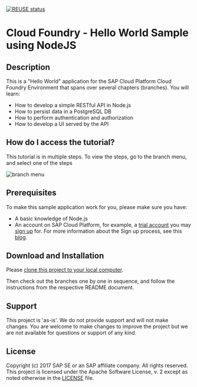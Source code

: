 [![REUSE status](https://api.reuse.software/badge/github.com/SAP-samples/cloud-cf-helloworld-nodejs)](https://api.reuse.software/info/github.com/SAP-samples/cloud-cf-helloworld-nodejs)

# Cloud Foundry - Hello World Sample using NodeJS 

## Description
This is a "Hello World" application for the SAP Cloud Platform Cloud Foundry Environment that spans over several chapters (branches). You will learn:  
- How to develop a simple RESTful API in Node.js
- How to persist data in a PostgreSQL DB
- How to perform authentication and authorization
- How to develop a UI served by the API

## How do I access the tutorial?

This tutorial is in multiple steps.  To view the steps, go to the branch menu, and select one of the steps

![branch menu](img/branch-menu.png)

## Prerequisites
To make this sample application work for you, please make sure you have:
- A basic knowledge of Node.js
- An account on SAP Cloud Platform, for example, a [trial account](https://account.hanatrial.ondemand.com/) you may [sign up](https://account.hanatrial.ondemand.com/register) for. For more information about the Sign up process, see this [blog](https://blogs.sap.com/2017/05/16/sap-cloud-platform-trial-now-includes-cloud-foundry/).

## Download and Installation
Please [clone this project to your local computer](https://help.github.com/articles/cloning-a-repository/).

Then check out the branches one by one in sequence, and follow the instructions from the respective README document.

## Support
This project is 'as-is'. We do not provide support and will not make changes. You are welcome to make changes to improve the project but we are not available for questions or support of any kind. 

## License
Copyright (c) 2017 SAP SE or an SAP affiliate company. All rights reserved. This project is licensed under the Apache Software License, v. 2 except as noted otherwise in the [LICENSE](LICENSE) file.  


